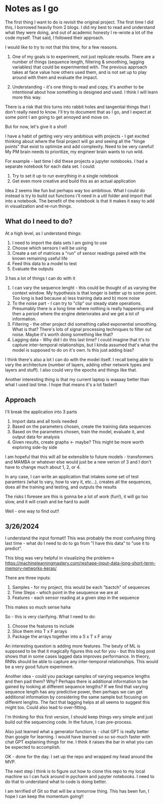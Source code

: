 # Notes as I go

The first thing I want to do is revisit the original project. The first time I did this, I borrowed heavily from 2 blogs. I did my best to read and understand what they were doing, and out of academic honesty I re-wrote a lot of the code myself. That said, I followed their approach.

I would like to try to not that this time, for a few reasons.
1. One of my goals is to experiment, not just replicate results. There are a number of things (sequence length, filtering & smoothing, lagging variables) that could be experimented with. The previous approach takes at face value how others used them, and is not set up to play around with them and evaluate the impact.

2. Understanding - it's one thing to read and copy, it's another to be intentional about how something is designed and used. I think I will learn more this way.

There is a risk that this turns into rabbit holes and tangential things that I don't really need to know. I'll try to document that as I go, and I expect at some point I am going to get annoyed and move on.

But for now, let's give it a shot!

I have a habit of getting very very ambitious with projects - I get excited thinking about where the final project will go and seeing all the "hinge points" that exist to optimize and add complexity. Need to be very careful! My PM brain needs to prioritize, my engineer brain wants to run wild.

For example - last time I did these projects a jupyter notebooks. I had a separate notebook for each data set. I could:
1. Try to set it up to run everything in a single notebook
2. Get even more creative and build this as an actual application

Idea 2 seems like fun but perhaps way too ambitious. What I could do instead is try to build out functions i'll need in a util folder and import that into a notebook. The benefit of the notebook is that it makes it easy to add in visualization and re-run things.

## What do I need to do?

At a high level, as I understand things:

1. I need to import the data sets I am going to use
2. Choose which sensors I will be using
3. Create a set of matrices a "run" of sensor readings paired with the known remaining useful life
4. Feed this data to a model to test
5. Evaluate the outputs

3 has a lot of things I can do with it
1. I can vary the sequence lenght - this could be thought of as varying the context window. My hypothesis is that longer is better up to some point. Too long is bad because a) less training data and b) more noise
2. To the noise part - I can try to "clip" our steady state operations. Presumably there is a long time where nothing is really happening and then a period where the engine deteriorates and we get a lot of information.
3. Filtering - the other project did something called exponential smoothing. What is that? There's lots of signal processing techniques to filter out noise. Maybe it's worth doing something like that?
4. Lagging data - Why did I do this last time? I could imagine that it's to capture inter-temporal relationships, but I kinda assumed that's what the model is supposed to do on it's own. Is this just adding bias?

I think there's also a lot I can do with the model itself. I recall being able to vary the architecture (number of layers, adding other network types and layers and stuff). I also could very the epochs and things like that.

Another interesting thing is that my current laptop is waaaay better than what I used last time. I hope that means it's a lot faster!!

## Approach

I'll break the application into 3 parts

1. Import data and all tools needed
2. Based on the parameters chosen, create the training data sequences
3. Based on the parameters chosen, train the model, evaluate it, and output data for analysis
4. Given results, create graphs <- maybe? This might be more worth exploring side-by side

I am hopeful that this will all be extensible to future models - transformers and MAMBA or whatever else would just be a new verion of 3 and I don't have to change much about 1, 2, or 4. 

In any case, I can write an application that intakes some set of test paramters (what to vary, how to vary it, etc...), creates all the sequences, does all the training and testing, and outputs the results

The risks I foresee are this is gonna be a lot of work (fun!), it will go too slow, and it will crash and be hard to audit

Well - one way to find out!!

## 3/26/2024

I understand the input format!! This was probably the most confusing thing last time - what do I need to do to go from "I have this data" to "use it to predict".

This blog was very helpful in visualizing the problem-> https://machinelearningmastery.com/reshape-input-data-long-short-term-memory-networks-keras/

There are three inputs:
1. Samples - for my project, this would be each "bactch" of sequences
2. Time Steps - which point in the seuquence we are at
3. Features - each sensor reading at a given step in the sequence

This makes so much sense haha

So - this is very clarifying. What I need to do:

1. Choose the features to include
2. Slice them into T x F arrays
3. Package the arrays together into a S x T x F array

An interesting question is adding more features. The beuty of ML is supposed to be that it magically figures this out for you - but this blog post shows that in some cases lagged data improves performance. In theory, RNNs should be able to capture any inter-temporal relationships. This would be a very good future experiment.

Another idea - could you package samples of varying sequence lengths and then pad them? Why? Perhaps there is additional information to be gained by looking at different sequence lengths? If we find that varying sequence length has any predictive power, then perhaps we can get additional information by considering the same sample but focusing on different lenghts. The fact that lagging helps at all seems to suggest this might too. Could also lead to over-fitting.

I'm thinking for this first version, I should keep things very simple and just build out the sequencing code. In the future, I can pre-process.

Also just learned what a generator function is - chat GPT is really better than google for learning. I would have learned so so so much faster with chat GPT explaining things for me. I think it raises the bar in what you can be expected to accomplish. 

OK - done for the day. I set up the repo and wrapped my head around the MVP.

The next step I think is to figure out how to clone this repo to my local machine so I can fuck around in pycharm and jupyter notebooks. I need to do that to understand what to code is doing better. 

I am terrified of Git so that will be a tomorrow thing. This has been fun, I hope I can keep the momentum going!!
